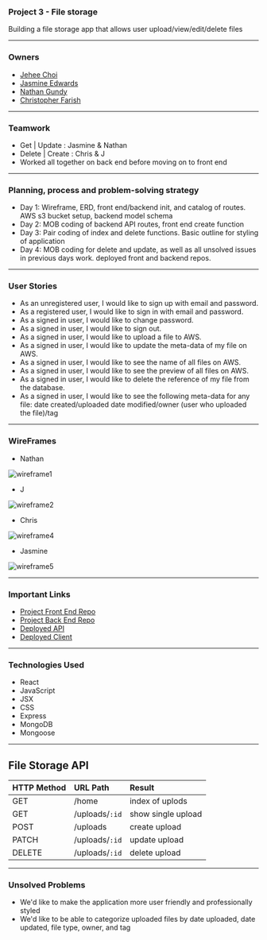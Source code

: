 ### Project 3 - File storage 

Building a file storage app that allows user upload/view/edit/delete files 

- - - -

### Owners

- [Jehee Choi](https://github.com/JeheeChoi)
- [Jasmine Edwards](https://github.com/jasmineked)
- [Nathan Gundy](https://github.com/gundyn)
- [Christopher Farish](https://github.com/orgs/CJNJC/people/CPF32)

- - - -
### Teamwork

- Get | Update : Jasmine & Nathan 
- Delete | Create : Chris & J
- Worked all together on back end before moving on to front end

- - - -

### Planning, process and problem-solving strategy

- Day 1: Wireframe, ERD, front end/backend init, and catalog of routes. AWS s3 bucket setup, backend model schema
- Day 2: MOB coding of backend API routes, front end create function
- Day 3: Pair coding of index and delete functions. Basic outline for styling of application
- Day 4: MOB coding for delete and update, as well as all unsolved issues in previous days work. deployed front and backend repos.

- - - -

### User Stories 
- As an unregistered user, I would like to sign up with email and password.
- As a registered user, I would like to sign in with email and password.
- As a signed in user, I would like to change password.
- As a signed in user, I would like to sign out.
- As a signed in user, I would like to upload a file to AWS.
- As a signed in user, I would like to update the meta-data of my file on AWS.
- As a signed in user, I would like to see the name of all files on AWS.
- As a signed in user, I would like to see the preview of all files on AWS.
- As a signed in user, I would like to delete the reference of my file from the database.
- As a signed in user, I would like to see the following meta-data for any file: date created/uploaded date modified/owner (user who uploaded the file)/tag

- - - -

### WireFrames 

- Nathan

![wireframe1](https://slack-imgs.com/?c=1&o1=ro&url=https%3A%2F%2Fi.imgur.com%2FG74T3poh.jpgttps://i.imgur.com/GNA3lxo.png)

- J

![wireframe2](https://i.imgur.com/pIEb9C5.png)

- Chris

![wireframe4](https://i.imgur.com/msGUx6W.jpg)

- Jasmine

![wireframe5](https://slack-imgs.com/?c=1&o1=ro&url=https%3A%2F%2Fi.imgur.com%2FvRMXl7j.jpg)

- - - -

### Important Links

- [Project Front End Repo](https://github.com/CJNJC/project3-react-client)
- [Project Back End Repo](https://github.com/CJNJC/project3-api)
- [Deployed API](https://safe-eyrie-19741.herokuapp.com/uploads)
- [Deployed Client](https://CJNJC/github.io/project3-react-client)

- - - -

### Technologies Used

- React
- JavaScript
- JSX
- CSS
- Express
- MongoDB
- Mongoose

- - - -


## File Storage API
| HTTP Method   | URL Path     | Result            |
|:--------------|:-------------|:------------------|
| GET           | /home       | index of uplods    |
| GET           | /uploads/`:id` | show single upload  |
| POST          | /uploads       | create upload       |
| PATCH         | /uploads/`:id` | update upload       |
| DELETE        | /uploads/`:id` | delete upload      |

- - - -

### Unsolved Problems 

- We'd like to make the application more user friendly and professionally styled
- We'd like to be able to categorize uploaded files by date uploaded, date updated, file type, owner, and tag
